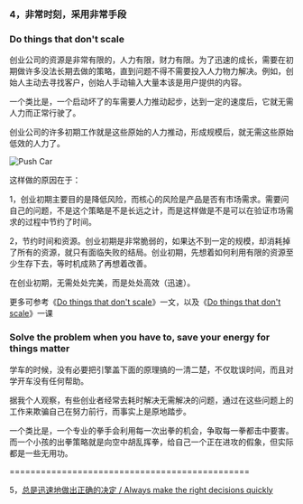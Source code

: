 ### 4，非常时刻，采用非常手段

### Do things that don't scale

创业公司的资源是非常有限的，人力有限，财力有限。为了迅速的成长，需要在初期做许多没法长期去做的策略，直到问题不得不需要投入人力物力解决。例如，创始人主动去寻找客户，创始人手动输入大量本该是用户提供的内容。

一个类比是，一个启动坏了的车需要人力推动起步，达到一定的速度后，它就无需人力而正常行驶了。

创业公司的许多初期工作就是这些原始的人力推动，形成规模后，就无需这些原始低效的人力了。

![Push Car](http://i.imgur.com/oalaoHg.jpg)

这样做的原因在于：

1，创业初期主要目的是降低风险，而核心的风险是产品是否有市场需求。需要问自己的问题，不是这个策略是不是长远之计，而是这样做是不是可以在验证市场需求的过程中节约了时间。

2，节约时间和资源。创业初期是非常脆弱的，如果达不到一定的规模，却消耗掉了所有的资源，就只有面临失败的结局。创业初期，先想着如何利用有限的资源至少生存下去，等时机成熟了再想着改善。

在创业初期，无需处处完美，而是处处高效（迅速）。

更多可参考《[Do things that don't scale](http://paulgraham.com/ds.html)》一文，以及《[Do things that don't scale](http://startupclass.samaltman.com/courses/lec08/)》一课

### Solve the problem when you have to, save your energy for things matter

学车的时候，没有必要把引擎盖下面的原理搞的一清二楚，不仅耽误时间，而且对学开车没有任何帮助。

据我个人观察，有些创业者经常去耗时解决无需解决的问题，通过在这些问题上的工作来欺骗自己在努力前行，而事实上是原地踏步。

一个类比是，一个专业的拳手会利用每一次出拳的机会，争取每一拳都击中要害。而一个小孩的出拳策略就是向空中胡乱挥拳，给自己一个正在进攻的假象，但实际都是一些无用功。

==============================================

5，[总是迅速地做出正确的决定 / Always make the right decisions quickly](https://github.com/linyingkui/startup/tree/master/three/decisions/README.md)
